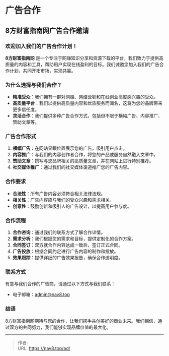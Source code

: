 # 广告合作

## 8方财富指南网广告合作邀请

### 欢迎加入我们的广告合作计划！

**8方财富指南网** 是一个专注于网赚知识分享和资源下载的平台，我们致力于提供高质量的内容和工具，帮助用户实现在线盈利的目标。我们诚邀您加入我们的广告合作计划，共同开拓市场，实现共赢。

### 为什么选择与我们合作？

- **精准受众**：我们拥有一群对网赚、网络营销和在线创业高度感兴趣的受众。
- **高质量平台**：我们以提供高质量内容和优质服务而闻名，这将为您的品牌带来更多信任度。
- **灵活合作**：我们提供多种广告合作方式，包括但不限于横幅广告、内容推广、赞助文章等。

### 广告合作形式

1. **横幅广告**：在网站显眼位置展示您的广告，吸引用户点击。
2. **内容推广**：与我们的内容创作者合作，将您的产品或服务自然融入文章中。
3. **赞助文章**：撰写与您品牌相关的高质量文章，并在网站上进行特别推荐。
4. **社交媒体推广**：通过我们的社交媒体渠道推广您的广告内容。

### 合作要求

- **合法性**：所有广告内容必须符合相关法律法规。
- **相关性**：广告内容应与我们的受众兴趣和需求相关。
- **创意性**：鼓励创新和吸引人的广告设计，以提高用户参与度。

### 合作流程

1. **合作咨询**：通过我们的联系方式了解合作详情。
2. **需求分析**：我们根据您的需求和目标，提供定制化的合作方案。
3. **合同签订**：双方就合作内容达成一致后，签订正式合同。
4. **广告投放**：根据合同约定进行广告内容的制作和投放。
5. **效果跟踪**：提供详细的广告效果报告，确保合作透明度。

### 联系方式

有意与我们合作的广告商，请通过以下方式与我们联系：

- 电子邮箱：admin@nav8.top


### 结语

8方财富指南网期待与您的合作，让我们携手共创美好的商业未来。我们相信，通过双方的共同努力，我们能够实现品牌价值的最大化。



---

> 作者:   
> URL: https://nav8.top/ad/  

